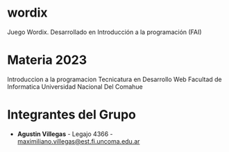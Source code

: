 # wordix
Juego Wordix. Desarrollado en Introducción a la programación (FAI)

# Materia 2023

Introduccion a la programacion
Tecnicatura en Desarrollo Web 
Facultad de Informatica
Universidad Nacional Del Comahue 

# Integrantes del Grupo

- **Agustin Villegas** - Legajo 4366 - maximiliano.villegas@est.fi.uncoma.edu.ar



